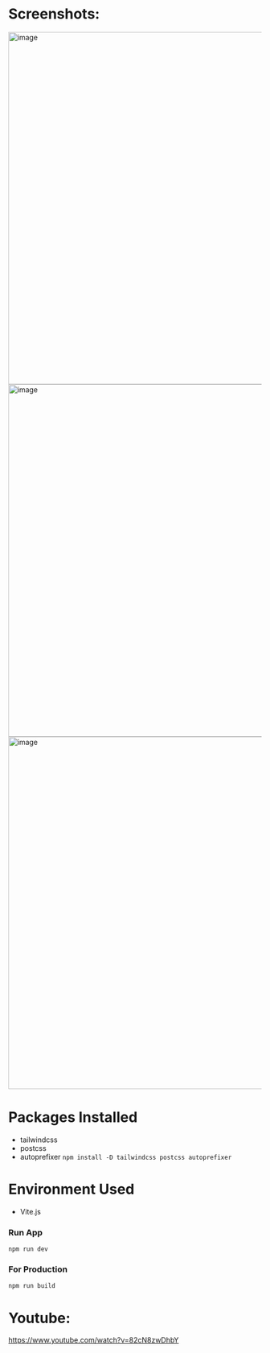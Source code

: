 # Screenshots:

<img width="700" alt="image" src="https://user-images.githubusercontent.com/42660669/230507698-0bad8e8d-3967-4482-9559-8f4bca86ab1f.png">
<img width="700" alt="image" src="https://user-images.githubusercontent.com/42660669/230507736-734ea871-ecb2-4aa6-9700-1647bd1120ed.png">
<img width="700" alt="image" src="https://user-images.githubusercontent.com/42660669/230507776-dea64a66-a8ff-4c02-ad91-d6c6fa429146.png">

# Packages Installed

- tailwindcss
- postcss
- autoprefixer
  `npm install -D tailwindcss postcss autoprefixer`

# Environment Used

- Vite.js

### Run App

`npm run dev`

### For Production

`npm run build`

# Youtube:

https://www.youtube.com/watch?v=82cN8zwDhbY
